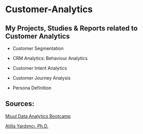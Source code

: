 # Customer-Analytics

## My Projects, Studies &amp; Reports related to Customer Analytics

  - Customer Segmentation
  
 -  CRM Analytics: Behaviour Analytics
  
  - Customer Intent Analytics
  
   - Customer Journey Analysis
 
   - Persona Definition


## Sources:
  [Miuul Data Analytics Bootcamp](https://miuul.com/data-analyst-bootcamp)

  [Atilla Yardımcı, Ph.D.](https://www.linkedin.com/in/atillayardimci)


   

